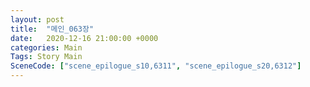 ```yaml
---
layout: post
title:  "메인_063장"
date:   2020-12-16 21:00:00 +0000
categories: Main
Tags: Story Main
SceneCode: ["scene_epilogue_s10,6311", "scene_epilogue_s20,6312"]
---
```

